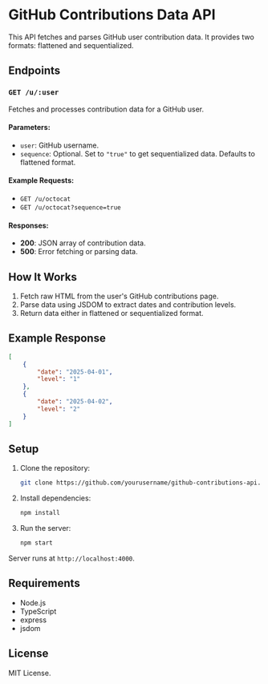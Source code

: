 # GitHub Contributions Data API

This API fetches and parses GitHub user contribution data. It provides two formats: flattened and sequentialized.

## Endpoints

### `GET /u/:user`

Fetches and processes contribution data for a GitHub user.

#### Parameters:

-   `user`: GitHub username.
-   `sequence`: Optional. Set to `"true"` to get sequentialized data. Defaults to flattened format.

#### Example Requests:

-   `GET /u/octocat`
-   `GET /u/octocat?sequence=true`

#### Responses:

-   **200**: JSON array of contribution data.
-   **500**: Error fetching or parsing data.

## How It Works

1. Fetch raw HTML from the user's GitHub contributions page.
2. Parse data using JSDOM to extract dates and contribution levels.
3. Return data either in flattened or sequentialized format.

## Example Response

```json
[
    {
        "date": "2025-04-01",
        "level": "1"
    },
    {
        "date": "2025-04-02",
        "level": "2"
    }
]
```

## Setup

1. Clone the repository:

    ```bash
    git clone https://github.com/yourusername/github-contributions-api.git
    ```

2. Install dependencies:

    ```bash
    npm install
    ```

3. Run the server:

    ```bash
    npm start
    ```

Server runs at `http://localhost:4000`.

## Requirements

-   Node.js
-   TypeScript
-   express
-   jsdom

## License

MIT License.
